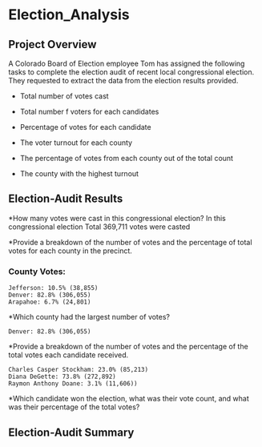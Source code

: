 # Election_Analysis
## Project Overview
A Colorado Board of Election employee Tom has assigned the following tasks to complete the election audit of recent local congressional election. They requested to extract the data from the election results provided.

 - Total number of votes cast
  
 - Total number f voters for each candidates
  
 - Percentage of votes for each candidate
  
 - The voter turnout for each county 
 
 - The percentage of votes from each county out of the total count
  
 - The county with the highest turnout

## Election-Audit Results
*How many votes were cast in this congressional election?
In this congressional election Total 369,711 votes were casted


*Provide a breakdown of the number of votes and the percentage of total votes for each county in the precinct.

### County Votes:
```
Jefferson: 10.5% (38,855) 
Denver: 82.8% (306,055) 
Arapahoe: 6.7% (24,801) 
```

*Which county had the largest number of votes?
```
Denver: 82.8% (306,055)  
```

*Provide a breakdown of the number of votes and the percentage of the total votes each candidate received.
```
Charles Casper Stockham: 23.0% (85,213)
Diana DeGette: 73.8% (272,892)
Raymon Anthony Doane: 3.1% (11,606)) 
```


*Which candidate won the election, what was their vote count, and what was their percentage of the total votes?


## Election-Audit Summary
